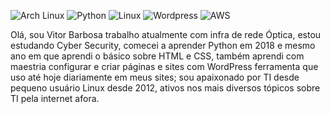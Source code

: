 ![Arch Linux](https://img.shields.io/badge/Arch_Linux-1793D1?style=for-the-badge&logo=arch-linux&logoColor=white
) ![Python](https://img.shields.io/badge/Python-3776AB?style=for-the-badge&logo=python&logoColor=white
) ![Linux](https://img.shields.io/badge/Linux-FCC624?style=for-the-badge&logo=linux&logoColor=black) ![Wordpress](https://img.shields.io/badge/Wordpress-21759B?style=for-the-badge&logo=wordpress&logoColor=white
) ![AWS](https://img.shields.io/badge/Amazon_AWS-FF9900?style=for-the-badge&logo=amazonaws&logoColor=white
)


Olá, sou Vitor Barbosa trabalho atualmente com infra de rede Óptica, estou estudando Cyber Security, comecei a aprender Python em 2018 e mesmo ano em que aprendi o básico sobre HTML e CSS, também aprendi com maestria configurar e criar páginas e sites com WordPress ferramenta que uso até hoje diariamente em meus sites; sou apaixonado por TI desde pequeno usuário Linux desde 2012, ativos nos mais diversos tópicos sobre TI pela internet afora.
